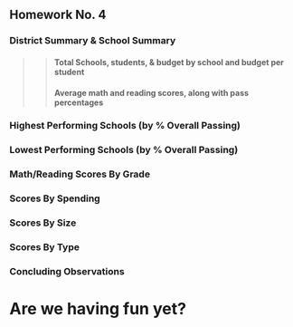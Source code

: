 ## Homework No. 4

### District Summary & School Summary
>> #### Total Schools, students, & budget by school and budget per student
>> #### Average math and reading scores, along with pass percentages

### Highest Performing Schools (by % Overall Passing)


### Lowest Performing Schools (by % Overall Passing)

### Math/Reading Scores By Grade

### Scores By Spending

### Scores By Size

### Scores By Type

### Concluding Observations

# Are we having fun yet?
